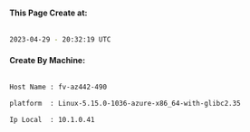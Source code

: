 
   
#### This Page Create at:

```bash

2023-04-29 - 20:32:19 UTC

```

#### Create By Machine:

```bash

Host Name : fv-az442-490

platform  : Linux-5.15.0-1036-azure-x86_64-with-glibc2.35

Ip Local  : 10.1.0.41

```

